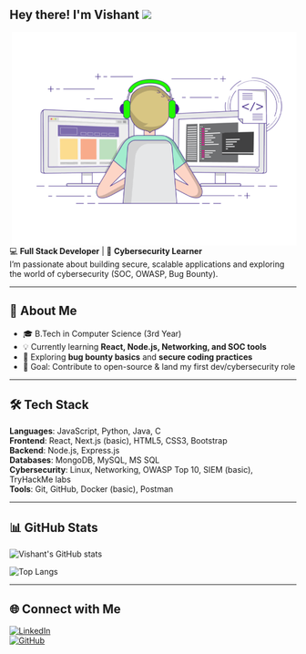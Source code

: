 <h2> Hey there! I'm Vishant <img src="https://github.com/souvikguria98/souvikguria98/blob/master/Hi.gif" width="25"></h2>
<img align="right" alt="GIF" src="https://raw.githubusercontent.com/devSouvik/devSouvik/master/gif3.gif" width="500"/>

💻 **Full Stack Developer** | 🔐 **Cybersecurity Learner**  
I’m passionate about building secure, scalable applications and exploring the world of cybersecurity (SOC, OWASP, Bug Bounty).  

---

## 🚀 About Me
- 🎓 B.Tech in Computer Science (3rd Year)  
- 💡 Currently learning **React, Node.js, Networking, and SOC tools**  
- 🌱 Exploring **bug bounty basics** and **secure coding practices**  
- 🎯 Goal: Contribute to open-source & land my first dev/cybersecurity role  

---

## 🛠 Tech Stack
**Languages**: JavaScript, Python, Java, C  
**Frontend**: React, Next.js (basic), HTML5, CSS3, Bootstrap  
**Backend**: Node.js, Express.js  
**Databases**: MongoDB, MySQL, MS SQL  
**Cybersecurity**: Linux, Networking, OWASP Top 10, SIEM (basic), TryHackMe labs  
**Tools**: Git, GitHub, Docker (basic), Postman  

---

## 📊 GitHub Stats
![Vishant's GitHub stats](https://github-readme-stats.vercel.app/api?username=vishant-chaudhary31&show_icons=true&theme=tokyonight)  

![Top Langs](https://github-readme-stats.vercel.app/api/top-langs/?username=vishant-chaudhary31&layout=compact&theme=tokyonight)  

---

## 🌐 Connect with Me
[![LinkedIn](https://img.shields.io/badge/LinkedIn-Connect-blue)](https://linkedin.com/in/vishant--chaudhary)  
[![GitHub](https://img.shields.io/badge/GitHub-Follow-black)](https://github.com/vishant-chaudhary31)  

